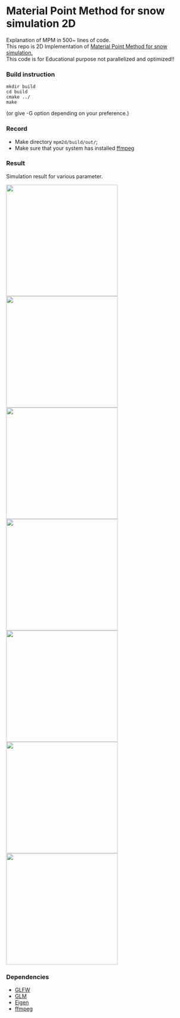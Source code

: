# Material Point Method for snow simulation 2D

Explanation of MPM in 500~ lines of code.\
This repo is 2D Implementation of [Material Point Method for snow simulation.](https://www.math.ucla.edu/~jteran/papers/SSCTS13.pdf)
\
This code is for Educational purpose not parallelized and optimized!!
### Build instruction
```
mkdir build
cd build
cmake ../
make
```
(or give -G option depending on your preference.)
### Record
- Make directory `mpm2d/build/out/`;
- Make sure that your system has installed [ffmpeg](https://ffmpeg.org/download.html#build-windows)





### Result

Simulation result for various parameter.

[comment]: <> (![1]&#40;https://github.com/LEE-JAE-HYUN179/mpm2d/blob/master/out/1.gif&#41;)

[comment]: <> (![2]&#40;https://github.com/LEE-JAE-HYUN179/mpm2d/blob/master/out/2.gif&#41;)

[comment]: <> (![3]&#40;https://github.com/LEE-JAE-HYUN179/mpm2d/blob/master/out/3.gif&#41;)

[comment]: <> (![4]&#40;https://github.com/LEE-JAE-HYUN179/mpm2d/blob/master/out/4.gif&#41;)

[comment]: <> (![5]&#40;https://github.com/LEE-JAE-HYUN179/mpm2d/blob/master/out/5.gif&#41;)

[comment]: <> (![6]&#40;https://github.com/LEE-JAE-HYUN179/mpm2d/blob/master/out/6.gif&#41;)

[comment]: <> (![7]&#40;https://github.com/LEE-JAE-HYUN179/mpm2d/blob/master/out/7.gif&#41;)
<img src="https://github.com/LEE-JAE-HYUN179/mpm2d/blob/master/out/1.gif" width="300" height="300"> <img src="https://github.com/LEE-JAE-HYUN179/mpm2d/blob/master/out/2.gif" width="300" height="300">
<img src="https://github.com/LEE-JAE-HYUN179/mpm2d/blob/master/out/3.gif" width="300" height="300"> <img src="https://github.com/LEE-JAE-HYUN179/mpm2d/blob/master/out/4.gif" width="300" height="300">
<img src="https://github.com/LEE-JAE-HYUN179/mpm2d/blob/master/out/5.gif" width="300" height="300"> <img src="https://github.com/LEE-JAE-HYUN179/mpm2d/blob/master/out/6.gif" width="300" height="300">
<img src="https://github.com/LEE-JAE-HYUN179/mpm2d/blob/master/out/7.gif" width="300" height="300">


### Dependencies
 - [GLFW](https://github.com/glfw/glfw)
 - [GLM](https://github.com/g-truc/glm)
 - [Eigen](https://eigen.tuxfamily.org/index.php?title=Main_Page)
 - [ffmpeg](https://ffmpeg.org/download.html#build-windows)
